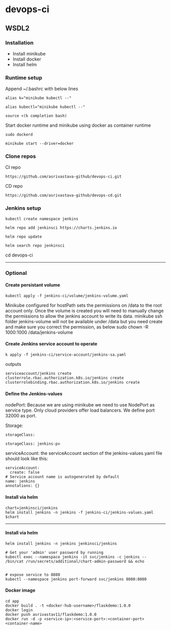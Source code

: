 # devops-ci

## WSDL2

### Installation

- Install minikube
- Install docker
- Install helm


### Runtime setup

Append ~/.bashrc with below lines

    alias k="minikube kubectl --"
    
    alias kubectl="minikube kubectl --"
    
    source <(k completion bash)

Start docker runtime and minikube using docker as container runtime

    sudo dockerd

    minikube start --driver=docker


### Clone repos

CI repo

    https://github.com/asrivastava-github/devops-ci.git

CD repo

    https://github.com/asrivastava-github/devops-cd.git


### Jenkins setup

    kubectl create namespace jenkins

    helm repo add jenkinsci https://charts.jenkins.io

    helm repo update
    
    helm search repo jenkinsci

cd devops-ci

-------------------------------

### Optional

#### Create persistant volume
    kubectl apply -f jenkins-ci/volume/jenkins-volume.yaml
  
  Minikube configured for hostPath sets the permissions on /data to the root account only. Once the volume is created you will need to manually change the permissions to allow the jenkins account to write its data.
      minikube ssh
      folder jenkins-volume will not be available under /data but you need create and make sure you correct the permission, as below
      sudo chown -R 1000:1000 /data/jenkins-volume


#### Create Jenkins service account to operate
    k apply -f jenkins-ci/service-account/jenkins-sa.yaml

outputs

    serviceaccount/jenkins create
    clusterrole.rbac.authorization.k8s.io/jenkins create
    clusterrolebinding.rbac.authorization.k8s.io/jenkins create


#### Define the Jenkins-values

  nodePort: Because we are using minikube we need to use NodePort as service type. Only cloud providers offer load balancers. We define port 32000 as port.

  Storage:


    storageClass:

    storageClass: jenkins-pv

  serviceAccount: the serviceAccount section of the jenkins-values.yaml file should look like this:

    serviceAccount:
      create: false
    # Service account name is autogenerated by default
    name: jenkins
    annotations: {}

#### Install via helm

    chart=jenkinsci/jenkins
    helm install jenkins -n jenkins -f jenkins-ci/jenkins-values.yaml $chart

-------------------------------

#### Install via helm

    helm install jenkins -n jenkins jenkinsci/jenkins

    # Get your 'admin' user password by running
    kubectl exec --namespace jenkins -it svc/jenkins -c jenkins -- /bin/cat /run/secrets/additional/chart-admin-password && echo


    # expose service to 8080
    kubectl --namespace jenkins port-forward svc/jenkins 8080:8080


#### Docker image

    cd app
    docker build . -t <docker-hub-username>/flaskdemo:1.0.0
    docker login
    docker push asrivastav11/flaskdemo:1.0.0
    docker run -d -p <service-ip>:<service-port>:<container-port> <container-name>









